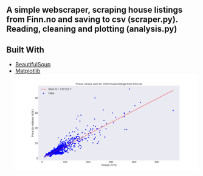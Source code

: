 ## A simple webscraper, scraping house listings from Finn.no and saving to csv (scraper.py). Reading, cleaning and plotting (analysis.py)

## Built With

- [BeautifulSoup](https://www.crummy.com/software/BeautifulSoup/bs4/doc/)
- [Matplotlib](https://matplotlib.org/)
![screenshot](houses.png)
